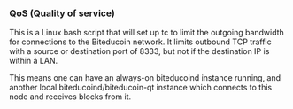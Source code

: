 ### QoS (Quality of service) ###

This is a Linux bash script that will set up tc to limit the outgoing bandwidth for connections to the Biteducoin network. It limits outbound TCP traffic with a source or destination port of 8333, but not if the destination IP is within a LAN.

This means one can have an always-on biteducoind instance running, and another local biteducoind/biteducoin-qt instance which connects to this node and receives blocks from it.
